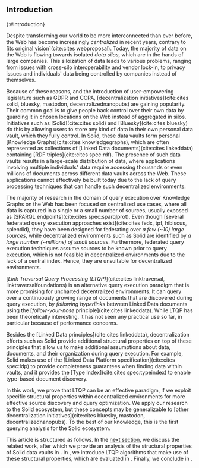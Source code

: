 ## Introduction
{:#introduction}

Despite transforming our world to be more interconnected than ever before,
the Web has become increasingly *centralized* in recent years, contrary to [its original vision](cite:cites webproposal).
Today, the majority of data on the Web is flowing towards isolated *data silos*,
which are in the hands of large companies.
This siloization of data leads to various problems,
ranging from issues with cross-silo interoperability and vendor lock-in,
to privacy issues and individuals' data being controlled by companies instead of themselves.

Because of these reasons, and the introduction of user-empowering legislature such as GDPR and CCPA,
[decentralization initiatives](cite:cites solid, bluesky, mastodon, decentralizednanopubs) are gaining popularity.
Their common goal is
to give people back control over their own data
by guarding it in chosen locations on the Web instead of aggregated in silos.
Initiatives such as [Solid](cite:cites solid) and [Bluesky](cite:cites bluesky) do this by allowing users to store any kind of data in their own personal data vault,
which they fully control.
In Solid, these data vaults form personal [Knowledge Graphs](cite:cites knowledgegraphs), which are often represented as collections of [Linked Data documents](cite:cites linkeddata) containing [RDF triples](cite:cites spec:rdf).
The presence of such data vaults results in a large-scale distribution of data,
where applications involving multiple individuals' data require accessing
thousands or even millions of documents
across different data vaults across the Web.
These applications cannot effectively be built today
due to the lack of query processing techniques that can handle such decentralized environments.

The majority of research in the domain of query execution over Knowledge Graphs on the Web has been focused on centralized use cases,
where all data is captured in a single or a small number
of sources, usually exposed as [SPARQL endpoints](cite:cites spec:sparqlprot).
Even though [several federated query execution approaches exist](cite:cites fedx, tpf, hibiscus, splendid),
they have been designed for federating over *a few (~10) large sources*,
while decentralized environments such as Solid are identified by *a large number (~millions) of small sources*.
Furthermore, federated query execution techniques assume sources to be known prior to query execution,
which is not feasible in decentralized environments due to the lack of a central index.
Hence, they are unsuitable for decentralized environments.

[*Link Traversal Query Processing (LTQP)*](cite:cites linktraversal, linktraversalfoundations)
is an alternative query execution paradigm that is more promising for uncharted decentralized environments.
It can query over a continuously growing range of documents that are discovered during query execution,
by _following hyperlinks_ between Linked Data documents using the [*follow-your-nose* principle](cite:cites linkeddata).
While LTQP has been theoretically interesting, it has not seen any practical use so far,
in particular because of performance concerns.

Besides the [Linked Data principles](cite:cites linkeddata),
decentralization efforts such as Solid provide additional structural properties on top of these principles that allow us to make
additional assumptions about data, documents, and their organization during query execution.
For example, Solid makes use of the [Linked Data Platform specification](cite:cites spec:ldp)
to provide completeness guarantees when finding data within vaults,
and it provides the [Type Index](cite:cites spec:typeindex) to enable type-based document discovery.

In this work, we prove that LTQP
can be an effective paradigm,
if we exploit specific structural properties within decentralized environments
for more effective source discovery and query optimization.
We apply our research to the Solid ecosystem,
but these concepts may be generalizable to [other decentralization initiatives](cite:cites bluesky, mastodon, decentralizednanopubs).
To the best of our knowledge, this is the first querying analysis for the Solid ecosystem.

This article is structured as follows.
In the [next section](#related-work), we discuss the related work,
after which we provide an analysis of the structural properties of Solid data vaults in [](#solid).
In [](#approach), we introduce LTQP algorithms that make use of these structural properties,
which are evaluated in [](#evaluation).
Finally, we conclude in [](#conclusions).

<!--
Contributions:
- Analysis of structural properties in solid pods
- SolidBench: Benchmark to simulate a Web of data with configurable structural axioms
- Guided link traversal algorithms for querying over Solid data vaults
- Implementation of existing (all?) and new algorithms
- An evaluation of link traversal algorithms within a simulated Web of Solid data vaults
{:.todo}
-->
